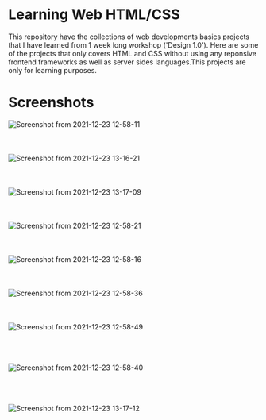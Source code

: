 # Learning Web HTML/CSS 
This repository have the collections of web developments basics projects
that I have learned from  1 week long workshop ('Design 1.0').
Here are some of the projects that only covers HTML and CSS 
without using any reponsive frontend frameworks as well as server sides languages.This projects are only for learning purposes.


# Screenshots 


![Screenshot from 2021-12-23 12-58-11](https://user-images.githubusercontent.com/53189504/147206267-67d20752-dc02-4171-9c4c-0e04b1de2878.png) </br> </br> </br> </br>
![Screenshot from 2021-12-23 13-16-21](https://user-images.githubusercontent.com/53189504/147206275-fac120ae-13f5-4d17-96b3-da9e86c2f894.png) </br> </br> </br> </br>
![Screenshot from 2021-12-23 13-17-09](https://user-images.githubusercontent.com/53189504/147206277-0ea305f7-d74d-4944-a1ac-909cff3799be.png)  </br> </br> </br> </br>
![Screenshot from 2021-12-23 12-58-21](https://user-images.githubusercontent.com/53189504/147206305-646bd557-7b26-4b4b-8764-832be8a84a63.png)  </br> </br> </br> </br>
![Screenshot from 2021-12-23 12-58-16](https://user-images.githubusercontent.com/53189504/147206920-65393353-8b0f-4a33-bd62-efd261be1eee.png)</br> </br> </br> </br>
![Screenshot from 2021-12-23 12-58-36](https://user-images.githubusercontent.com/53189504/147206940-03b7a838-4f25-4379-89cf-a27acef0ac8a.png)</br> </br> </br> </br>
![Screenshot from 2021-12-23 12-58-49](https://user-images.githubusercontent.com/53189504/147206962-ec298334-f93e-4e5d-bace-da4705795944.png) </br> </br> </br> </br>

![Screenshot from 2021-12-23 12-58-40](https://user-images.githubusercontent.com/53189504/147206980-7d6e41ea-64af-46b9-af6b-c5a1b882b594.png) </br> </br> </br> </br>

![Screenshot from 2021-12-23 13-17-12](https://user-images.githubusercontent.com/53189504/147207017-a55abf65-91b0-465d-ac74-fe193d132a6c.png) </br> </br> </br> </br>
